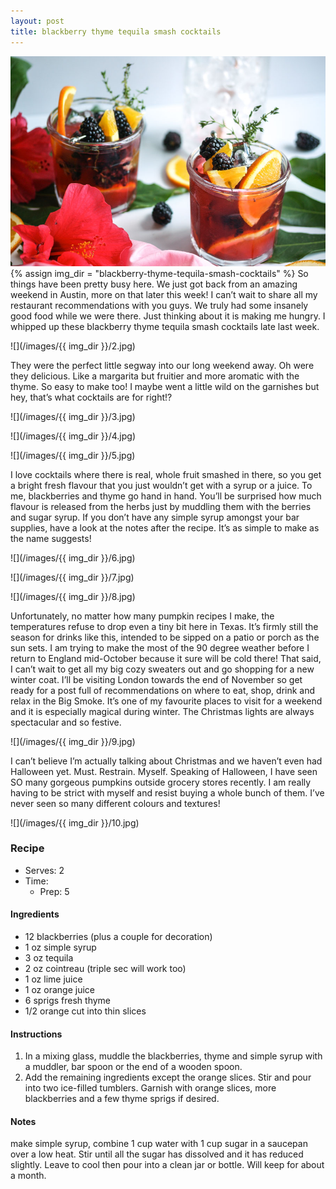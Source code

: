 ```yaml
---
layout: post
title: blackberry thyme tequila smash cocktails
---
```

![](/images/blackberry-thyme-tequila-smash-cocktails/1.jpg)
{% assign img_dir = "blackberry-thyme-tequila-smash-cocktails" %}
So things have been pretty busy here. We just got back from an amazing weekend in Austin, more on that later this week! I can’t wait to share all my restaurant recommendations with you guys. We truly had some insanely good food while we were there. Just thinking about it is making me hungry. I whipped up these blackberry thyme tequila smash cocktails late last week. 

![](/images/{{ img_dir }}/2.jpg)

They were the perfect little segway into our long weekend away. Oh were they delicious. Like a margarita but fruitier and more aromatic with the thyme. So easy to make too! I maybe went a little wild on the garnishes but hey, that’s what cocktails are for right!?

![](/images/{{ img_dir }}/3.jpg)

![](/images/{{ img_dir }}/4.jpg)

![](/images/{{ img_dir }}/5.jpg)

I love cocktails where there is real, whole fruit smashed in there, so you get a bright fresh flavour that you just wouldn’t get with a syrup or a juice. To me, blackberries and thyme go hand in hand. You’ll be surprised how much flavour is released from the herbs just by muddling them with the berries and sugar syrup. If you don’t have any simple syrup amongst your bar supplies, have a look at the notes after the recipe. It’s as simple to make as the name suggests!

![](/images/{{ img_dir }}/6.jpg)

![](/images/{{ img_dir }}/7.jpg)

![](/images/{{ img_dir }}/8.jpg)

Unfortunately, no matter how many pumpkin recipes I make, the temperatures refuse to drop even a tiny bit here in Texas. It’s firmly still the season for drinks like this, intended to be sipped on a patio or porch as the sun sets. I am trying to make the most of the 90 degree weather before I return to England mid-October because it sure will be cold there! That said, I can’t wait to get all my big cozy sweaters out and go shopping for a new winter coat. I’ll be visiting London towards the end of November so get ready for a post full of recommendations on where to eat, shop, drink and relax in the Big Smoke. It’s one of my favourite places to visit for a weekend and it is especially magical during winter. The Christmas lights are always spectacular and so festive.

![](/images/{{ img_dir }}/9.jpg)

I can’t believe I’m actually talking about Christmas and we haven’t even had Halloween yet. Must. Restrain. Myself. Speaking of Halloween, I have seen SO many gorgeous pumpkins outside grocery stores recently. I am really having to be strict with myself and resist buying a whole bunch of them. I’ve never seen so many different colours and textures!

![](/images/{{ img_dir }}/10.jpg)

### Recipe
+ Serves: 2
+ Time:
  + Prep: 5
#### Ingredients
+ 12 blackberries (plus a couple for decoration)
+ 1 oz simple syrup
+ 3 oz tequila
+ 2 oz cointreau (triple sec will work too)
+ 1 oz lime juice
+ 1 oz orange juice
+ 6 sprigs fresh thyme
+ 1/2 orange cut into thin slices

#### Instructions
1. In a mixing glass, muddle the blackberries, thyme and simple syrup with a muddler, bar spoon or the end of a wooden spoon.
1. Add the remaining ingredients except the orange slices. Stir and pour into two ice-filled tumblers. Garnish with orange slices, more blackberries and a few thyme sprigs if desired.

#### Notes
make simple syrup, combine 1 cup water with 1 cup sugar in a saucepan over a low heat. Stir until all the sugar has dissolved and it has reduced slightly. Leave to cool then pour into a clean jar or bottle. Will keep for about a month.
